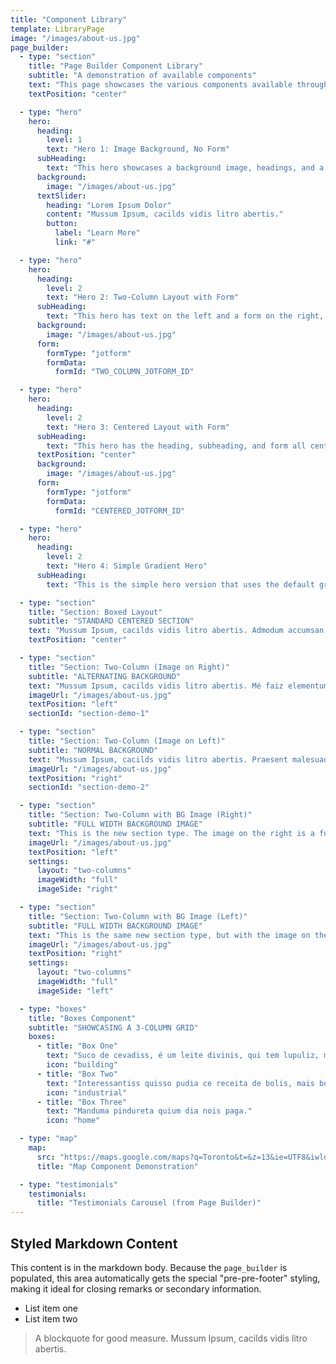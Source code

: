 ```yaml
---
title: "Component Library"
template: LibraryPage
image: "/images/about-us.jpg"
page_builder:
  - type: "section"
    title: "Page Builder Component Library"
    subtitle: "A demonstration of available components"
    text: "This page showcases the various components available through the Page Builder. Each section below is a different component type that can be configured and arranged to build custom pages."
    textPosition: "center"

  - type: "hero"
    hero:
      heading:
        level: 1
        text: "Hero 1: Image Background, No Form"
      subHeading:
        text: "This hero showcases a background image, headings, and a text slider with a button."
      background:
        image: "/images/about-us.jpg"
      textSlider:
        heading: "Lorem Ipsum Dolor"
        content: "Mussum Ipsum, cacilds vidis litro abertis."
        button:
          label: "Learn More"
          link: "#"

  - type: "hero"
    hero:
      heading:
        level: 2
        text: "Hero 2: Two-Column Layout with Form"
      subHeading:
        text: "This hero has text on the left and a form on the right, with a background image."
      background:
        image: "/images/about-us.jpg"
      form:
        formType: "jotform"
        formData:
          formId: "TWO_COLUMN_JOTFORM_ID"

  - type: "hero"
    hero:
      heading:
        level: 2
        text: "Hero 3: Centered Layout with Form"
      subHeading:
        text: "This hero has the heading, subheading, and form all centered and stacked vertically."
      textPosition: "center"
      background:
        image: "/images/about-us.jpg"
      form:
        formType: "jotform"
        formData:
          formId: "CENTERED_JOTFORM_ID"

  - type: "hero"
    hero:
      heading:
        level: 2
        text: "Hero 4: Simple Gradient Hero"
      subHeading:
        text: "This is the simple hero version that uses the default gradient background."

  - type: "section"
    title: "Section: Boxed Layout"
    subtitle: "STANDARD CENTERED SECTION"
    text: "Mussum Ipsum, cacilds vidis litro abertis. Admodum accumsan disputationi eu sit. Vide electram sadipscing et per. Em pé sem cair, deitado sem dormir, sentado sem cochilar e fazendo pose."
    textPosition: "center"

  - type: "section"
    title: "Section: Two-Column (Image on Right)"
    subtitle: "ALTERNATING BACKGROUND"
    text: "Mussum Ipsum, cacilds vidis litro abertis. Mé faiz elementum girarzis, nisi eros vermeio. Todo mundo vê os porris que eu tomo, mas ninguém vê os tombis que eu levo! A ordem dos tratores não altera o pão duris."
    imageUrl: "/images/about-us.jpg"
    textPosition: "left"
    sectionId: "section-demo-1"

  - type: "section"
    title: "Section: Two-Column (Image on Left)"
    subtitle: "NORMAL BACKGROUND"
    text: "Mussum Ipsum, cacilds vidis litro abertis. Praesent malesuada urna nisi, quis volutpat erat hendrerit non. Nam vulputate dapibus. Si u mundo tá muito paradis? Toma um mé que o mundo vai girarzis!"
    imageUrl: "/images/about-us.jpg"
    textPosition: "right"
    sectionId: "section-demo-2"

  - type: "section"
    title: "Section: Two-Column with BG Image (Right)"
    subtitle: "FULL WIDTH BACKGROUND IMAGE"
    text: "This is the new section type. The image on the right is a full-height background for its column. Mussum Ipsum, cacilds vidis litro abertis."
    imageUrl: "/images/about-us.jpg"
    textPosition: "left"
    settings:
      layout: "two-columns"
      imageWidth: "full"
      imageSide: "right"

  - type: "section"
    title: "Section: Two-Column with BG Image (Left)"
    subtitle: "FULL WIDTH BACKGROUND IMAGE"
    text: "This is the same new section type, but with the image on the left. A ordem dos tratores não altera o pão duris."
    imageUrl: "/images/about-us.jpg"
    textPosition: "right"
    settings:
      layout: "two-columns"
      imageWidth: "full"
      imageSide: "left"

  - type: "boxes"
    title: "Boxes Component"
    subtitle: "SHOWCASING A 3-COLUMN GRID"
    boxes:
      - title: "Box One"
        text: "Suco de cevadiss, é um leite divinis, qui tem lupuliz, matis, aguis e fermentis."
        icon: "building"
      - title: "Box Two"
        text: "Interessantiss quisso pudia ce receita de bolis, mais bolis eu num gostis."
        icon: "industrial"
      - title: "Box Three"
        text: "Manduma pindureta quium dia nois paga."
        icon: "home"

  - type: "map"
    map:
      src: "https://maps.google.com/maps?q=Toronto&t=&z=13&ie=UTF8&iwloc=&output=embed"
      title: "Map Component Demonstration"

  - type: "testimonials"
    testimonials:
      title: "Testimonials Carousel (from Page Builder)"
---
```


## Styled Markdown Content

This content is in the markdown body. Because the `page_builder` is populated, this area automatically gets the special "pre-pre-footer" styling, making it ideal for closing remarks or secondary information.

- List item one
- List item two

> A blockquote for good measure. Mussum Ipsum, cacilds vidis litro abertis.
